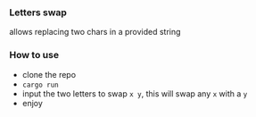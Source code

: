 ### Letters swap 
allows replacing two chars in a provided string

### How to use 
- clone the repo
- `cargo run`
- input the two letters to swap `x y`, this will swap any `x` with a `y`
- enjoy